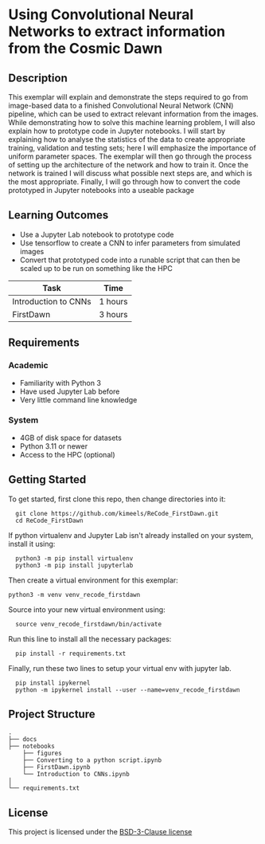 <!-- Your Project title, make it sound catchy! -->

# Using Convolutional Neural Networks to extract information from the Cosmic Dawn

<!-- Provide a short description to your project -->

## Description

This exemplar will explain and demonstrate the steps required to go from image-based data to a finished Convolutional Neural Network (CNN) pipeline, which can be used to extract relevant information from the images. While demonstrating how to solve this machine learning problem, I will also explain how to prototype code in Jupyter notebooks. I will start by explaining how to analyse the statistics of the data to create appropriate training, validation and testing sets; here I will emphasize the importance of uniform parameter spaces. The exemplar will then go through the process of setting up the architecture of the network and how to train it. Once the network is trained I will discuss what possible next steps are, and which is the most appropriate. Finally, I will go through how to convert the code prototyped in Jupyter notebooks into a useable package

<!-- What should the students going through your exemplar learn -->

## Learning Outcomes

- Use a Jupyter Lab notebook to prototype code
- Use tensorflow to create a CNN to infer parameters from simulated images
- Convert that prototyped code into a runable script that can then be scaled up to be run on something like the HPC

<!-- How long should they spend reading and practising using your Code.
Provide your best estimate -->

| Task       | Time    |
| ---------- | ------- |
| Introduction to CNNs    | 1 hours |
| FirstDawn | 3 hours |

## Requirements

<!--
If your exemplar requires students to have a background knowledge of something
especially this is the place to mention that.

List any resources you would recommend to get the students started.

If there is an existing exemplar in the ReCoDE repositories link to that.
-->

### Academic

- Familiarity with Python 3
- Have used Jupyter Lab before
- Very little command line knowledge



<!-- List the system requirements and how to obtain them, that can be as simple
as adding a hyperlink to as detailed as writting step-by-step instructions.
How detailed the instructions should be will vary on a case-by-case basis.

Here are some examples:

- 50 GB of disk space to hold Dataset X
- Anaconda
- Python 3.11 or newer
- Access to the HPC
- PETSc v3.16
- gfortran compiler
- Paraview
-->

### System

- 4GB of disk space for datasets
- Python 3.11 or newer
- Access to the HPC (optional)

<!-- Instructions on how the student should start going through the exemplar.

Structure this section as you see fit but try to be clear, concise and accurate
when writing your instructions.

For example:
Start by watching the introduction video,
then study Jupyter notebooks 1-3 in the `intro` folder
and attempt to complete exercise 1a and 1b.

Once done, start going through through the PDF in the `main` folder.
By the end of it you should be able to solve exercises 2 to 4.

A final exercise can be found in the `final` folder.

Solutions to the above can be found in `solutions`.
-->

## Getting Started

To get started, first clone this repo, then change directories into it:
```
  git clone https://github.com/kimeels/ReCode_FirstDawn.git
  cd ReCode_FirstDawn

```

If python virtualenv  and Jupyter Lab isn't already installed on your system, install it using:

```
  python3 -m pip install virtualenv
  python3 -m pip install jupyterlab
```

Then create a virtual environment for this exemplar:

```
python3 -m venv venv_recode_firstdawn
```

Source into your new virtual environment using:

```
  source venv_recode_firstdawn/bin/activate
```

Run this line to install all the necessary packages:

```
  pip install -r requirements.txt

```
Finally, run these two lines to setup your virtual env with jupyter lab.
```
  pip install ipykernel
  python -m ipykernel install --user --name=venv_recode_firstdawn
```


<!-- An overview of the files and folder in the exemplar.
Not all files and directories need to be listed, just the important
sections of your project, like the learning material, the code, the tests, etc.

A good starting point is using the command `tree` in a terminal(Unix),
copying its output and then removing the unimportant parts.

You can use ellipsis (...) to suggest that there are more files or folders
in a tree node.

-->

## Project Structure

```log
.
├── docs
├── notebooks
    ├── figures
    ├── Converting to a python script.ipynb
    ├── FirstDawn.ipynb
    └── Introduction to CNNs.ipynb
│   
└── requirements.txt
```

<!-- Change this to your License. Make sure you have added the file on GitHub -->

## License

This project is licensed under the [BSD-3-Clause license](LICENSE.md)
